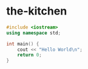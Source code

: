 # the-kitchen

```C++
#include <iostream>
using namespace std;

int main() {
    cout << "Hello World\n";
    return 0;
}
```
